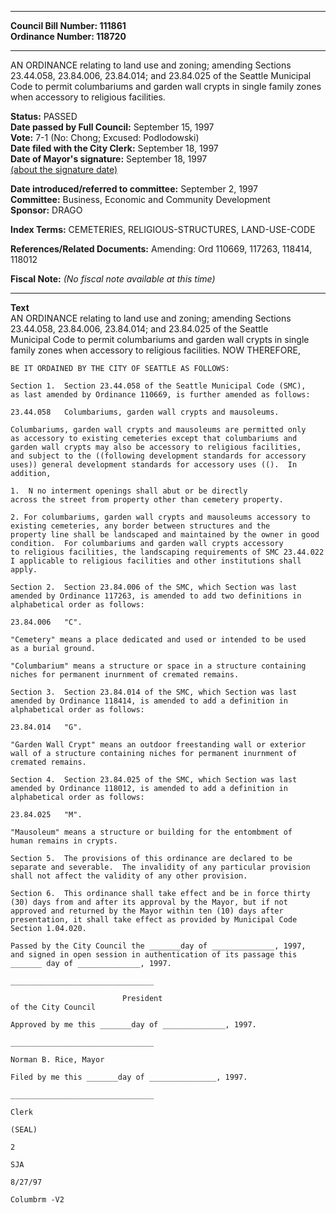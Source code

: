 * * * * *  
  
**Council Bill Number: [](#h0)[](#h2)111861**   
**Ordinance Number: 118720**  
  
* * * * *  
  
AN ORDINANCE relating to land use and zoning; amending Sections 23.44.058, 23.84.006, 23.84.014; and 23.84.025 of the Seattle Municipal Code to permit columbariums and garden wall crypts in single family zones when accessory to religious facilities.  
  
**Status:** PASSED   
**Date passed by Full Council:** September 15, 1997   
**Vote:** 7-1 (No: Chong; Excused: Podlodowski)   
**Date filed with the City Clerk:** September 18, 1997   
**Date of Mayor's signature:** September 18, 1997   
[(about the signature date)](/~public/approvaldate.htm)   
  
  
**Date introduced/referred to committee:** September 2, 1997   
**Committee:** Business, Economic and Community Development   
**Sponsor:** DRAGO   
  
**Index Terms:** CEMETERIES, RELIGIOUS-STRUCTURES, LAND-USE-CODE  
  
**References/Related Documents:** Amending: Ord 110669, 117263, 118414, 118012  
  
**Fiscal Note:** *(No fiscal note available at this time)*  
  
* * * * *  
  
**Text**  
    AN ORDINANCE relating to land use and zoning; amending Sections  
    23.44.058, 23.84.006, 23.84.014; and 23.84.025 of the Seattle  
    Municipal Code to permit columbariums and garden wall crypts in single  
    family zones when accessory to religious facilities.  NOW THEREFORE,  
  
    BE IT ORDAINED BY THE CITY OF SEATTLE AS FOLLOWS:  
  
    Section 1.  Section 23.44.058 of the Seattle Municipal Code (SMC),  
    as last amended by Ordinance 110669, is further amended as follows:  
  
    23.44.058   Columbariums, garden wall crypts and mausoleums.  
  
    Columbariums, garden wall crypts and mausoleums are permitted only  
    as accessory to existing cemeteries except that columbariums and  
    garden wall crypts may also be accessory to religious facilities,  
    and subject to the ((following development standards for accessory  
    uses)) general development standards for accessory uses (().  In  
    addition,  
  
    1.  N no interment openings shall abut or be directly  
    across the street from property other than cemetery property.  
  
    2. For columbariums, garden wall crypts and mausoleums accessory to  
    existing cemeteries, any border between structures and the  
    property line shall be landscaped and maintained by the owner in good  
    condition.  For columbariums and garden wall crypts accessory  
    to religious facilities, the landscaping requirements of SMC 23.44.022  
    I applicable to religious facilities and other institutions shall  
    apply.  
  
    Section 2.  Section 23.84.006 of the SMC, which Section was last  
    amended by Ordinance 117263, is amended to add two definitions in  
    alphabetical order as follows:  
  
    23.84.006   "C".  
  
    "Cemetery" means a place dedicated and used or intended to be used  
    as a burial ground.  
  
    "Columbarium" means a structure or space in a structure containing  
    niches for permanent inurnment of cremated remains.  
  
    Section 3.  Section 23.84.014 of the SMC, which Section was last  
    amended by Ordinance 118414, is amended to add a definition in  
    alphabetical order as follows:  
  
    23.84.014   "G".  
  
    "Garden Wall Crypt" means an outdoor freestanding wall or exterior  
    wall of a structure containing niches for permanent inurnment of  
    cremated remains.  
  
    Section 4.  Section 23.84.025 of the SMC, which Section was last  
    amended by Ordinance 118012, is amended to add a definition in  
    alphabetical order as follows:  
  
    23.84.025   "M".  
  
    "Mausoleum" means a structure or building for the entombment of  
    human remains in crypts.  
  
    Section 5.  The provisions of this ordinance are declared to be  
    separate and severable.  The invalidity of any particular provision  
    shall not affect the validity of any other provision.  
  
    Section 6.  This ordinance shall take effect and be in force thirty  
    (30) days from and after its approval by the Mayor, but if not  
    approved and returned by the Mayor within ten (10) days after  
    presentation, it shall take effect as provided by Municipal Code  
    Section 1.04.020.  
  
    Passed by the City Council the _______day of ______________, 1997,  
    and signed in open session in authentication of its passage this  
    _______ day of ______________, 1997.  
  
    ________________________________  
  
                             President  
    of the City Council  
  
    Approved by me this _______day of ______________, 1997.  
  
    ________________________________  
  
    Norman B. Rice, Mayor  
  
    Filed by me this _______day of _______________, 1997.  
  
    ________________________________  
  
    Clerk  
  
    (SEAL)  
  
    2  
  
    SJA  
  
    8/27/97  
  
    Columbrm -V2  
